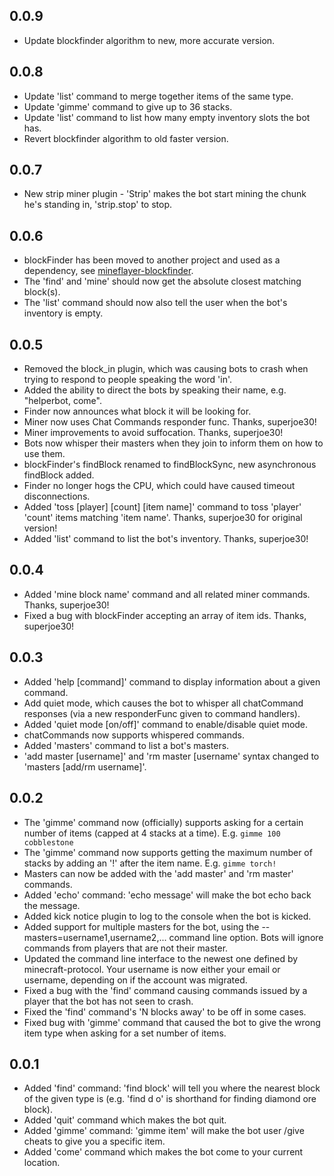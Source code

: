 ## 0.0.9
 * Update blockfinder algorithm to new, more accurate version.

## 0.0.8
 * Update 'list' command to merge together items of the same type.
 * Update 'gimme' command to give up to 36 stacks.
 * Update 'list' command to list how many empty inventory slots the bot has.
 * Revert blockfinder algorithm to old faster version.

## 0.0.7
 * New strip miner plugin - 'Strip' makes the bot start mining the chunk he's standing in, 'strip.stop' to stop.

## 0.0.6
 * blockFinder has been moved to another project and used as a dependency, see [mineflayer-blockfinder](https://github.com/Darthfett/mineflayer-blockfinder).
 * The 'find' and 'mine' should now get the absolute closest matching block(s).
 * The 'list' command should now also tell the user when the bot's inventory is empty.

## 0.0.5
 * Removed the block_in plugin, which was causing bots to crash when trying to respond to people speaking the word 'in'.
 * Added the ability to direct the bots by speaking their name, e.g. "helperbot, come".
 * Finder now announces what block it will be looking for.
 * Miner now uses Chat Commands responder func.  Thanks, superjoe30!
 * Miner improvements to avoid suffocation.  Thanks, superjoe30!
 * Bots now whisper their masters when they join to inform them on how to use them.
 * blockFinder's findBlock renamed to findBlockSync, new asynchronous findBlock added.
 * Finder no longer hogs the CPU, which could have caused timeout disconnections.
 * Added 'toss [player] [count] [item name]' command to toss 'player' 'count' items matching 'item name'.  Thanks, superjoe30 for original version!
 * Added 'list' command to list the bot's inventory.  Thanks, superjoe30!

## 0.0.4
 * Added 'mine block name' command and all related miner commands.  Thanks, superjoe30!
 * Fixed a bug with blockFinder accepting an array of item ids.  Thanks, superjoe30!

## 0.0.3
 * Added 'help [command]' command to display information about a given command.
 * Add quiet mode, which causes the bot to whisper all chatCommand responses (via a new responderFunc given to command handlers).
 * Added 'quiet mode [on/off]' command to enable/disable quiet mode.
 * chatCommands now supports whispered commands.
 * Added 'masters' command to list a bot's masters.
 * 'add master [username]' and 'rm master [username' syntax changed to 'masters [add/rm username]'.

## 0.0.2
 * The 'gimme' command now (officially) supports asking for a certain number of items (capped at 4 stacks at a time).  E.g. `gimme 100 cobblestone`
 * The 'gimme' command now supports getting the maximum number of stacks by adding an '!' after the item name.  E.g. `gimme torch!`
 * Masters can now be added with the 'add master' and 'rm master' commands.
 * Added 'echo' command: 'echo message' will make the bot echo back the message.
 * Added kick notice plugin to log to the console when the bot is kicked.
 * Added support for multiple masters for the bot, using the --masters=username1,username2,... command line option.  Bots will ignore commands from players that are not their master.
 * Updated the command line interface to the newest one defined by minecraft-protocol.  Your username is now either your email or username, depending on if the account was migrated.
 * Fixed a bug with the 'find' command causing commands issued by a player that the bot has not seen to crash.
 * Fixed the 'find' command's 'N blocks away' to be off in some cases.
 * Fixed bug with 'gimme' command that caused the bot to give the wrong item type when asking for a set number of items.

## 0.0.1

 * Added 'find' command: 'find block' will tell you where the nearest block of the given type is (e.g. 'find d o' is shorthand for finding diamond ore block).
 * Added 'quit' command which makes the bot quit.
 * Added 'gimme' command: 'gimme item' will make the bot user /give cheats to give you a specific item.
 * Added 'come' command which makes the bot come to your current location.
